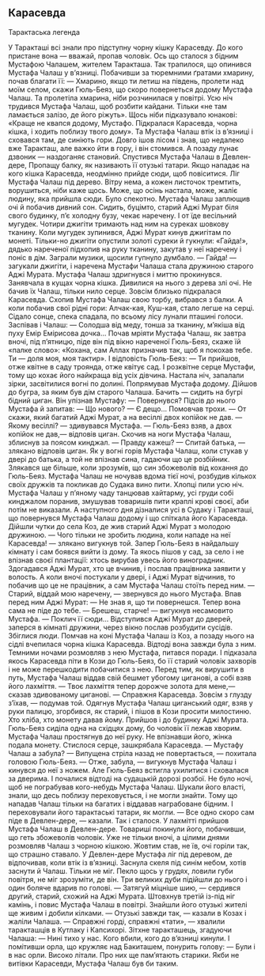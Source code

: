 ## Карасевда

Тарактаська легенда

У Таракташі всі знали про підступну чорну кішку Карасевду. До кого пристане вона — вважай, пропав чоловік. Ось що сталося з бідним Мустафою Чалашем, жителем Таракташа.
Так трапилося, що опинився Мустафа Чалаш у в’язниці. Побачивши за тюремними ґратами хмарину, почав благати її:
— Хмарино, якщо ти летиш на південь, пролети над моїм селом, скажи Гюль-Беяз, що скоро повернеться додому Мустафа Чалаш.
Та пролетіла хмарина, ніби розчинилася у повітрі.
Усю ніч трудився Мустафа Чалаш, щоб розбити кайдани. Тільки «не там ламається залізо, де його ріжуть».
Щось ніби підказувало юнакові: «Краще не квапся додому, Мустафо. Підкралася Карасевда, чорна кішка, і ходить поблизу твого дому».
Та Мустафа Чалаш втік із в’язниці і сховався там, де синіють гори. Довго ішов лісом і знав, що недалеко вже Таракташ, але важко йти в гору, і він стомився. А позаду лунає дзвоник — наздоганяє становий.
Спустився Мустафа Чалаш в Девлен-дере, Пропащу балку, як називають її отузькі татари. Якщо нападає на кого кішка Карасевда, неодмінно прийде сюди, щоб повіситися.
Ліг Мустафа Чалаш під дерево. Вітру нема, а кожен листочок тремтить, ворушиться, ніби каже щось. Може, що осінь настала, може, жаліє людину, яка прийшла сюди.
Було спекотно. Мустафа Чалаш заплющив очі й побачив дивний сон.
Сидить, буцімто, старий Аджі Мурат біля свого будинку, п’є холодну бузу, чекає наречену. І от їде весільний мугудек. Чотири джигіти тримають над ним на суреках шовкову тканину. Коли мугудек зупинився, Аджі Мурат кинув джигітам по монеті. Тільки-но джигіти опустили золоті суреки й гукнули: «Гайда!», дядько нареченої підхопив на руку тканину, закутав у неї наречену і поніс в дім.
Заграли музики, щосили гупнуло думбало.
— Гайда! — загукали джигіти, і наречена Мустафи Чалаша стала дружиною старого Аджі Мурата.
Мустафа Чалаш здригнувся і миттю прокинувся. Занявчала в кущах чорна кішка.
Дивилися на нього з дерева злі очі. Не бачив їх Чалаш, тільки нило серце. Зовсім близько підкралася Карасевда.
Схопив Мустафа Чалаш свою торбу, вибрався з балки. А коли побачив свої рідні гори: Алчак-кая, Куш-кая, стало легше на серці.
Сідало сонце, спека спадала, по всьому лісу лунали пташині голоси. Заспівав і Чалаш:
— Солодша від меду, тонша за тканину, м’якіша від пуху Емір Емірисова дочка...
Почав мріяти Мустафа Чалаш, як завтра вночі, під п’ятницю, піде він під вікно нареченої Гюль-Беяз, скаже їй «палке слово»: «Кохана, сам Аллах призначив так, щоб я покохав тебе. Ти — доля моя, моя тактир».
І відповість Гюль-Беяз:
— Ти прийшов, отже квітне в саду троянда, отже квітує сад.
І розквітне серце Мустафи, тому що кохає його найкраща
від усіх дівчина.
Настала ніч, запалали зірки, засвітилися вогні по долині. Попрямував Мустафа додому. Дійшов до бугра, за яким був дім старого Чалаша. Бачить — сидить на бугрі бідний циган. Він упізнав Мустафу:
— Повернувся?
Підсів до нього Мустафа й запитав:
— Що нового?
— Є дещо...
Помовчав трохи.
— От скажи, який багатий Аджі Мурат, а на весіллі двох копійок не дав.
— Якому весіллі? — здивувався Мустафа.
— Гюль-Беяз взяв, а двох копійок не дав,— відповів циган.
Скочив на ноги Мустафа Чалаш, зблиснув за поясом кинджал.
— Правду кажеш?
— Спитай батька, — злякано відповів циган.
Як у вогні горів Мустафа Чалаш, коли стукав у двері до батька, а той не впізнав сина, гадаючи що це розбійник. Злякався ще більше, коли зрозумів, що син збожеволів від кохання до Гюль-Беяз.
Мустафа Чалаш не ночував вдома тієї ночі, розбудив кількох своїх дружків та покликав до Судака вино пити.
Хлопці пили усю ніч. Мустафа Чалаш у п’яному чаду танцював хайтарму, усі груди собі кинджалом поранив, змушував товаришів пити краплі крові своєї, аби потім не виказали.
А наступного дня дізналися усі в Судаку і Таракташі, що повернувся Мустафа Чалаш додому і що спіткала його Карасевда.
Дійшли чутки до села Коз, де жив старий Аджі Мурат з молодою дружиною.
— Чого тільки не зробить людина, коли нападе на неї Карасевда! — злякано вигукнув той.
Запер Гюль-Беяз в найдальшу кімнату і сам боявся вийти із дому. Та якось пішов у сад, за село і не впізнав своєї плантації: хтось вирубав увесь його виноградник.
Здогадався Аджі Мурат, хто це вчинив, і послав працівника заявити у волость.
А коли вночі постукали у двері, і Аджі Мурат відчинив, то побачив що це не працівник, а сам Мустафа Чалаш стоїть перед ним.
— Старий, віддай мою наречену, — звернувся до нього Мустафа.
Впав перед ним Аджі Мурат:
— Не знав я, що ти повернешся. Тепер вона сама не піде до тебе.
— Брешеш, старче! — вигукнув несамовито Мустафа. — Поклич її сюди...
Відступився Аджі Мурат до дверей, заперся в кімнаті дружини, через вікно послав розбудити сусідів. Збіглися люди.
Помчав на коні Мустафа Чалаш із Коз, а позаду нього на сідлі вчепилася чорна кішка Карасевда.
Відтоді вона завжди була з ним. Темними ночами розмовляв з нею Мустафа, питався поради.
І підказала якось Карасевда піти в Кози до Гюль-Беяз, бо її старий чоловік захворів і не може перешкодити побачитися з нею.
Перед тим, як вирушити в путь, Мустафа Чалаш віддав свій бешмет убогому циганові, а собі взяв його лахміття.
— Твоє лахміття тепер дорожче золота для мене,— сказав здивованому циганові.
— Справжня Карасевда. Зовсім з глузду з’їхав, — подумав той.
Одягнув Мустафа Чалаш циганський одяг, взяв у руки палицю, згорбився, як старий, і пішов в Кози просити милостиню.
Хто хліба, хто монету давав йому. Прийшов і до будинку Аджі Мурата. Гюль-Беяз сиділа одна на східцях дому, бо чоловік її лежав хворим. Мустафа Чалаш простягнув до неї руку. Не впізнавши його, жінка подала монету.
Стислося серце, зашкрябала Карасевда.
— Мустафу Чалаш а забула?
— Випущена стріла назад не повертається, — похитала головою Гюль-Беяз.
— Отже, забула, — вигукнув Мустафа Чалаш і кинувся до неї з ножем.
Але Гюль-Беяз встигла ухилитися і сховалася за дверима.
І почалися відтоді на судацькій дорозі розбої. Не було ночі, щоб не пограбував кого-небудь Мустафа Чалаш. Шукали його власті, знали, що десь поблизу переховується, і не могли знайти. Тому що нападав Чалаш тільки на багатих і віддавав награбоване бідним. І переховували його тарактаські татари, як могли.
— Все одно скоро сам піде в Девлен-дере, — казали.
Так і сталося.
У лахмітті прийшов Мустафа Чалаш в Девлен-дере. Товариші покинули його, побачивши, що геть збожеволів чоловік. Уже не тільки вночі, а цілими днями розмовляв Чалаш з чорною кішкою. Жовтим став, не їв, очі горіли так, що страшно ставало.
У Девлен-дере Мустафа ліг під деревом, де відпочивав, коли втік із в’язниці. Заснула скеля під синім небом, хотів заснути й Чалаш. Тільки не міг. Пекло щось у грудях, ловили губи повітря, не міг зрозуміти, де він.
Три великих дуби підійшли до нього і один боляче вдарив по голові.
— Затягуй міцніше шию, — сердився другий, старий, схожий на Аджі Мурата.
Штовхнув третій із-під ніг камінь, і повис Мустафа Чалаш в повітрі.
Знайшли його отузькі жителі ще живим і добили кілками.
— Отузькі завжди так, — казали в Козах і жаліли Чалаша.
— Справжні горді, справжні «тати», — хвалили таракташців в Кутлаку і Капсихорі.
Зітхне таракташець, згадуючи Чалаша:
— Нині тихо у нас. Кого вбили, кого до в’язниці кинули.
І помітивши орла, що кружляє над Бакиташем, понурить голову:
— Були і в нас орли. Високо літали. Про них ще пам’ятають старики. Якби не витівки Карасевди, Мустафа Чалаш був би таким.

